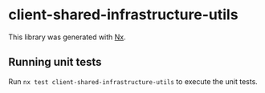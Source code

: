 # client-shared-infrastructure-utils

This library was generated with [Nx](https://nx.dev).

## Running unit tests

Run `nx test client-shared-infrastructure-utils` to execute the unit tests.
